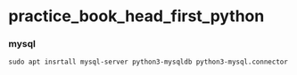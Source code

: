 # practice_book_head_first_python

### mysql
```
sudo apt insrtall mysql-server python3-mysqldb python3-mysql.connector
```
